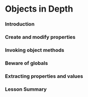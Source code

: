# Objects in Depth

### Introduction

### Create and modify properties

### Invoking object methods

### Beware of globals

### Extracting properties and values

### Lesson Summary
